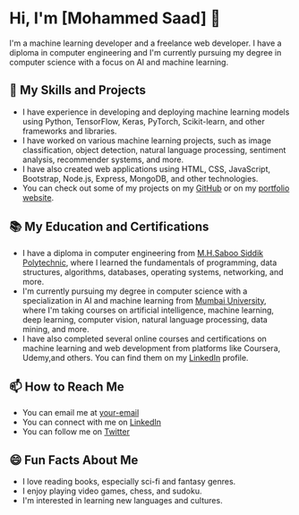 # Hi, I'm [Mohammed Saad] 👋

I'm a machine learning developer and a freelance web developer. I have a diploma in computer engineering and I'm currently pursuing my degree in computer science with a focus on AI and machine learning.

## 🚀 My Skills and Projects

- I have experience in developing and deploying machine learning models using Python, TensorFlow, Keras, PyTorch, Scikit-learn, and other frameworks and libraries.
- I have worked on various machine learning projects, such as image classification, object detection, natural language processing, sentiment analysis, recommender systems, and more.
- I have also created web applications using HTML, CSS, JavaScript, Bootstrap, Node.js, Express, MongoDB, and other technologies.
- You can check out some of my projects on my [GitHub](https://github.com/your-username) or on my [portfolio website](https://github.com/your-username).

## 📚 My Education and Certifications

- I have a diploma in computer engineering from [M.H.Saboo Siddik Polytechnic](https://your-college.com), where I learned the fundamentals of programming, data structures, algorithms, databases, operating systems, networking, and more.
- I'm currently pursuing my degree in computer science with a specialization in AI and machine learning from [Mumbai University](https://your-university.com), where I'm taking courses on artificial intelligence, machine learning, deep learning, computer vision, natural language processing, data mining, and more.
- I have also completed several online courses and certifications on machine learning and web development from platforms like Coursera, Udemy,and others. You can find them on my [LinkedIn](https://www.linkedin.com/in/your-username) profile.

## 📫 How to Reach Me

- You can email me at [your-email](mailto:your-email)
- You can connect with me on [LinkedIn](https://www.linkedin.com/in/your-username)
- You can follow me on [Twitter](https://twitter.com/your-username)

## 😄 Fun Facts About Me

- I love reading books, especially sci-fi and fantasy genres.
- I enjoy playing video games, chess, and sudoku.
- I'm interested in learning new languages and cultures.
